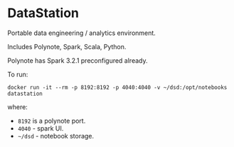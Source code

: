 # DataStation

Portable data engineering / analytics environment.

Includes Polynote, Spark, Scala, Python.

Polynote has Spark 3.2.1 preconfigured already.

To run:

```
docker run -it --rm -p 8192:8192 -p 4040:4040 -v ~/dsd:/opt/notebooks datastation
```

where:
- `8192` is a polynote port.
- `4040` - spark UI.
- `~/dsd` - notebook storage.


